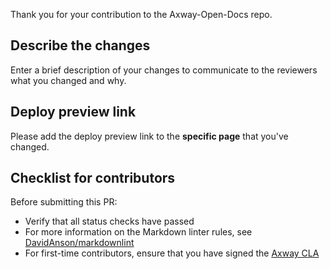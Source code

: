 Thank you for your contribution to the Axway-Open-Docs repo.

## Describe the changes

Enter a brief description of your changes to communicate to the reviewers what you changed and why.

## Deploy preview link

Please add the deploy preview link to the **specific page** that you've changed.

## Checklist for contributors

Before submitting this PR:

* Verify that all status checks have passed
* For more information on the Markdown linter rules, see [DavidAnson/markdownlint](https://github.com/DavidAnson/markdownlint)
* For first-time contributors, ensure that you have signed the [Axway CLA](https://cla.axway.com/)
